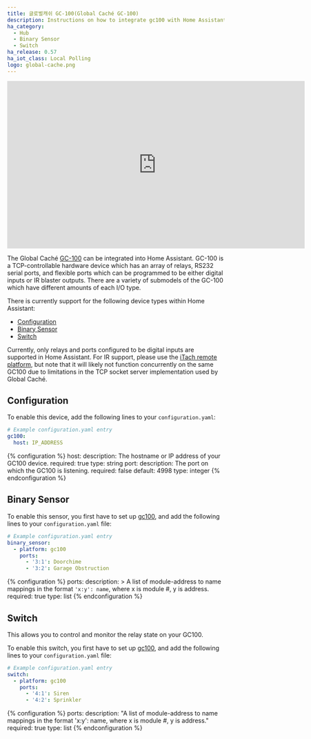 ```yaml
---
title: 글로벌캐쉬 GC-100(Global Caché GC-100)
description: Instructions on how to integrate gc100 with Home Assistant.
ha_category:
  - Hub
  - Binary Sensor
  - Switch
ha_release: 0.57
ha_iot_class: Local Polling
logo: global-cache.png
---
```


<iframe width="690" height="388" src="https://www.youtube.com/embed/MMi5AqrkCQ0" frameborder="0" allow="accelerometer; autoplay; encrypted-media; gyroscope; picture-in-picture" allowfullscreen></iframe>

The Global Caché [GC-100](https://www.globalcache.com/products/gc-100/) can be integrated into Home Assistant. GC-100 is a TCP-controllable
hardware device which has an array of relays, RS232 serial ports, and flexible ports which can be programmed to be either digital inputs or IR blaster outputs. There are a variety of submodels of the GC-100 which have different amounts of each I/O type.

There is currently support for the following device types within Home Assistant:

- [Configuration](#configuration)
- [Binary Sensor](#binary-sensor)
- [Switch](#switch)

Currently, only relays and ports configured to be digital inputs are supported in Home Assistant. For IR support, please use the [iTach remote platform](/integrations/itach), but note that it will likely not function concurrently on the same GC100 due to limitations in the TCP socket server implementation used by Global Caché.

## Configuration

To enable this device, add the following lines to your `configuration.yaml`:

```yaml
# Example configuration.yaml entry
gc100:
  host: IP_ADDRESS
```

{% configuration %}
host:
  description: The hostname or IP address of your GC100 device.
  required: true
  type: string
port:
  description: The port on which the GC100 is listening.
  required: false
  default: 4998
  type: integer
{% endconfiguration %}

## Binary Sensor

To enable this sensor, you first have to set up [gc100](#configuration), and add the following lines to your `configuration.yaml` file:

```yaml
# Example configuration.yaml entry
binary_sensor:
  - platform: gc100
    ports:
      - '3:1': Doorchime
      - '3:2': Garage Obstruction
```

{% configuration %}
ports:
  description: >
    A list of module-address to name mappings in the format `'x:y': name`,
    where x is module #, y is address.
  required: true
  type: list
{% endconfiguration %}

## Switch

This allows you to control and monitor the relay state on your GC100.

To enable this switch, you first have to set up [gc100](#configuration), and add the following lines to your `configuration.yaml` file:

```yaml
# Example configuration.yaml entry
switch:
  - platform: gc100
    ports:
      - '4:1': Siren
      - '4:2': Sprinkler
```

{% configuration %}
ports:
  description: "A list of module-address to name mappings in the format 'x:y': name, where x is module #, y is address."
  required: true
  type: list
{% endconfiguration %}
